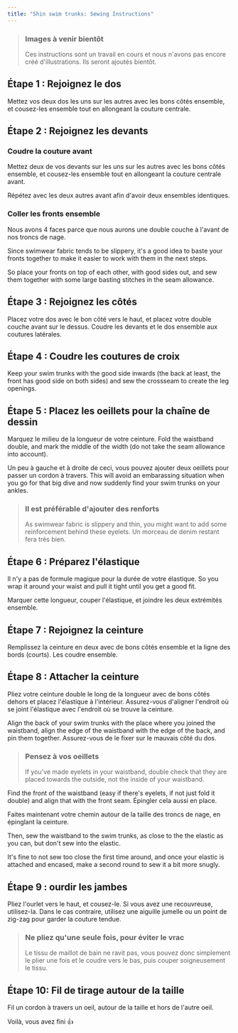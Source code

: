 ```yaml
---
title: "Shin swim trunks: Sewing Instructions"
---
```


> ### Images à venir bientôt
> 
> Ces instructions sont un travail en cours et nous n'avons pas encore créé d'illustrations. Ils seront ajoutés bientôt.

## Étape 1 : Rejoignez le dos

Mettez vos deux dos les uns sur les autres avec les bons côtés ensemble, et cousez-les ensemble tout en allongeant la couture centrale.

## Étape 2 : Rejoignez les devants

### Coudre la couture avant

Mettez deux de vos devants sur les uns sur les autres avec les bons côtés ensemble, et cousez-les ensemble tout en allongeant la couture centrale avant.

Répétez avec les deux autres avant afin d'avoir deux ensembles identiques.

### Coller les fronts ensemble

Nous avons 4 faces parce que nous aurons une double couche à l'avant de nos troncs de nage.

Since swimwear fabric tends to be slippery, it's a good idea to baste your fronts together to make it easier to work with them in the next steps.

So place your fronts on top of each other, with good sides out, and sew them together with some large basting stitches in the seam allowance.

## Étape 3 : Rejoignez les côtés

Placez votre dos avec le bon côté vers le haut, et placez votre double couche avant sur le dessus. Coudre les devants et le dos ensemble aux coutures latérales.

## Étape 4 : Coudre les coutures de croix

Keep your swim trunks with the good side inwards (the back at least, the front has good side on both sides) and sew the crossseam to create the leg openings.

## Étape 5 : Placez les oeillets pour la chaîne de dessin

Marquez le milieu de la longueur de votre ceinture. Fold the waistband double, and mark the middle of the width (do not take the seam allowance into account).

Un peu à gauche et à droite de ceci, vous pouvez ajouter deux oeillets pour passer un cordon à travers. This will avoid an embarassing situation when you go for that big dive and now suddenly find your swim trunks on your ankles.

> ### Il est préférable d'ajouter des renforts
> 
> As swimwear fabric is slippery and thin, you might want to add some reinforcement behind these eyelets. Un morceau de denim restant fera très bien.

## Étape 6 : Préparez l'élastique

Il n'y a pas de formule magique pour la durée de votre élastique. So you wrap it around your waist and pull it tight until you get a good fit.

Marquer cette longueur, couper l'élastique, et joindre les deux extrémités ensemble.

## Étape 7 : Rejoignez la ceinture

Remplissez la ceinture en deux avec de bons côtés ensemble et la ligne des bords (courts). Les coudre ensemble.

## Étape 8 : Attacher la ceinture

Pliez votre ceinture double le long de la longueur avec de bons côtés dehors et placez l'élastique à l'intérieur. Assurez-vous d'aligner l'endroit où se joint l'élastique avec l'endroit où se trouve la ceinture.

Align the back of your swim trunks with the place where you joined the waistband, align the edge of the waistband with the edge of the back, and pin them together. Assurez-vous de le fixer sur le mauvais côté du dos.

> ### Pensez à vos oeillets
> 
> If you've made eyelets in your waistband, double check that they are placed towards the outside, not the inside of your waistband.

Find the front of the waistband (easy if there's eyelets, if not just fold it double) and align that with the front seam. Épingler cela aussi en place.

Faites maintenant votre chemin autour de la taille des troncs de nage, en épinglant la ceinture.

Then, sew the waistband to the swim trunks, as close to the the elastic as you can, but don't sew into the elastic.

It's fine to not sew too close the first time around, and once your elastic is attached and encased, make a second round to sew it a bit more snugly.

## Étape 9 : ourdir les jambes

Pliez l'ourlet vers le haut, et cousez-le. Si vous avez une recouvreuse, utilisez-la. Dans le cas contraire, utilisez une aiguille jumelle ou un point de zig-zag pour garder la couture tendue.

> ### Ne pliez qu'une seule fois, pour éviter le vrac
> 
> Le tissu de maillot de bain ne ravit pas, vous pouvez donc simplement le plier une fois et le coudre vers le bas, puis couper soigneusement le tissu.

## Étape 10: Fil de tirage autour de la taille

Fil un cordon à travers un oeil, autour de la taille et hors de l'autre oeil.

Voilà, vous avez fini 👍
